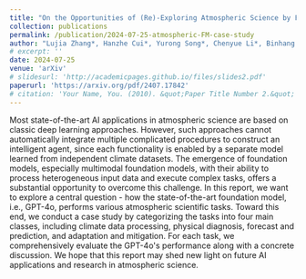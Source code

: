 ```yaml
---
title: "On the Opportunities of (Re)-Exploring Atmospheric Science by Foundation Models: A Case Study"
collection: publications
permalink: /publication/2024-07-25-atmospheric-FM-case-study
author: "Lujia Zhang*, Hanzhe Cui*, Yurong Song*, Chenyue Li*, Binhang Yuan, Mengqian Lu"
# excerpt: ''
date: 2024-07-25
venue: 'arXiv'
# slidesurl: 'http://academicpages.github.io/files/slides2.pdf'
paperurl: 'https://arxiv.org/pdf/2407.17842'
# citation: 'Your Name, You. (2010). &quot;Paper Title Number 2.&quot; <i>Journal 1</i>. 1(2).'
---
```


Most state-of-the-art AI applications in atmospheric science are based on classic deep learning approaches. However, such approaches cannot automatically integrate multiple complicated procedures to construct an intelligent agent, since each functionality is enabled by a separate model learned from independent climate datasets. The emergence of foundation models, especially multimodal foundation models, with their ability to process heterogeneous input data and execute complex tasks, offers a substantial opportunity to overcome this challenge. In this report, we want to explore a central question - how the state-of-the-art foundation model, i.e., GPT-4o, performs various atmospheric scientific tasks. Toward this end, we conduct a case study by categorizing the tasks into four main classes, including climate data processing, physical diagnosis, forecast and prediction, and adaptation and mitigation. For each task, we comprehensively evaluate the GPT-4o's performance along with a concrete discussion. We hope that this report may shed new light on future AI applications and research in atmospheric science.